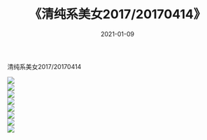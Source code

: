 ﻿---
layout: post
title:  《清纯系美女2017/20170414》
date:   2021-01-09
img: http://img.660000.xyz/Sharelink/清纯系美女/2017/20170414/000.jpg
categories: [美女, 清纯, 唯美]
---

清纯系美女2017/20170414

 ![](http://img.660000.xyz/Sharelink/清纯系美女/2017/20170414/001.png) <br>![](http://img.660000.xyz/Sharelink/清纯系美女/2017/20170414/002.png) <br>![](http://img.660000.xyz/Sharelink/清纯系美女/2017/20170414/003.png) <br>![](http://img.660000.xyz/Sharelink/清纯系美女/2017/20170414/004.png) <br>![](http://img.660000.xyz/Sharelink/清纯系美女/2017/20170414/005.png) <br>![](http://img.660000.xyz/Sharelink/清纯系美女/2017/20170414/006.png) <br>![](http://img.660000.xyz/Sharelink/清纯系美女/2017/20170414/007.png) <br>![](http://img.660000.xyz/Sharelink/清纯系美女/2017/20170414/008.png) <br>